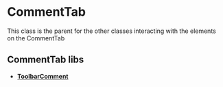 # CommentTab

This class is the parent for the other classes interacting with the elements on the CommentTab

## CommentTab libs

-   [**ToolbarComment**](./toolbarcomment.js/README.md)
